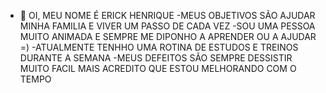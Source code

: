- 👋 OI, MEU NOME É ERICK HENRIQUE
-MEUS OBJETIVOS SÃO AJUDAR MINHA FAMILIA E VIVER UM PASSO DE CADA VEZ
-SOU UMA PESSOA MUITO ANIMADA E SEMPRE ME DIPONHO A APRENDER OU A AJUDAR =)
-ATUALMENTE TENHHO UMA ROTINA DE ESTUDOS E TREINOS DURANTE A SEMANA
-MEUS DEFEITOS SÃO SEMPRE DESSISTIR MUITO FACIL MAIS ACREDITO QUE ESTOU MELHORANDO COM O TEMPO 


